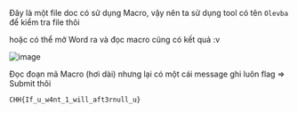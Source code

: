 Đây là một file doc có sử dụng Macro, vậy nên ta sử dụng tool có tên `Olevba` để kiểm tra file thôi

hoặc có thể mở Word ra và đọc macro cũng có kết quả :v

![image](https://github.com/lucthienphong1120/CookieArena-CTF/assets/90561566/a591fcef-bca2-49a7-a5f5-c895f54a6d0a)

Đọc đoạn mã Macro (hơi dài) nhưng lại có một cái message ghi luôn flag => Submit thôi

```CHH{If_u_w4nt_1_will_aft3rnull_u}```
